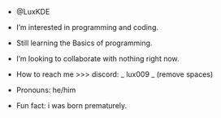 - @LuxKDE
  
-  I’m interested in programming and coding.

-  Still learning the Basics of programming.
 
-  I’m looking to collaborate with nothing right now.
  
-  How to reach me >>> discord: _ lux009 _ (remove spaces)
  
-  Pronouns: he/him
  
-  Fun fact: i was born prematurely.

<!---
LuxKDE/LuxKDE is a ✨ special ✨ repository because its `README.md` (this file) appears on your GitHub profile.
You can click the Preview link to take a look at your changes.
--->
